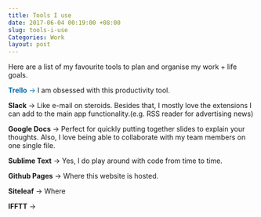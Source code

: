 ```yaml
---
title: Tools I use
date: 2017-06-04 00:19:00 +08:00
slug: tools-i-use
Categories: Work
layout: post
---
```


Here are a list of my favourite tools to plan and organise my work + life goals.

<span style="color:#026AA7;">**Trello** → </span> I am obsessed with this productivity tool. 

**Slack** → Like e-mail on steroids. Besides that, I mostly love the extensions I can add to the main app functionality.(e.g. RSS reader for advertising news)

**Google Docs** → Perfect for quickly putting together slides to explain your thoughts. Also, I love being able to collaborate with my team members on one single file.

**Sublime Text** → Yes, I do play around with code from time to time.

**Github Pages** → Where this website is hosted.

**Siteleaf** → Where

**IFFTT** → 

<div class="whitespace"></div>